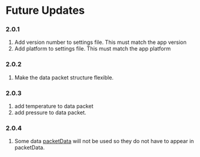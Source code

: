 # Future Updates

### 2.0.1
1. Add version number to settings file. This must match the app version
1. Add platform to settings file. This must match the app platform

### 2.0.2
1. Make the data packet structure flexible.

### 2.0.3
1. add temperature to data packet
2. add pressure to data packet.

### 2.0.4
1. Some data [packetData](DataTransfer.md) will not be used so they do not have to appear in packetData.

